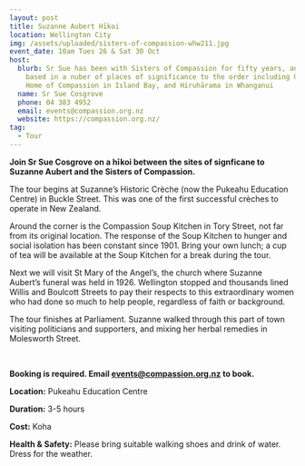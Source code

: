 ```yaml
---
layout: post
title: Suzanne Aubert Hīkoi
location: Wellington City
img: /assets/uploaded/sisters-of-compassion-whw211.jpg
event_date: 10am Tues 26 & Sat 30 Oct
host:
  blurb: Sr Sue has been with Sisters of Compassion for fifty years, and has been
    based in a nuber of places of significance to the order including Our Lady's
    Home of Compassion in Island Bay, and Hiruhārama in Whanganui
  name: Sr Sue Cosgrove
  phone: 04 383 4952
  email: events@compassion.org.nz
  website: https://compassion.org.nz/
tag:
  - Tour
---
```

**Join Sr Sue Cosgrove on a hīkoi between the sites of signficane to Suzanne Aubert and the Sisters of Compassion.**

The tour begins at Suzanne’s Historic Crèche (now the Pukeahu Education Centre) in Buckle Street. This was one of the first successful crèches to operate in New Zealand.

Around the corner is the Compassion Soup Kitchen in Tory Street, not far from its original location. The response of the Soup Kitchen to hunger and social isolation has been constant since 1901. Bring your own lunch; a cup of tea will be available at the Soup Kitchen for a break during the tour.

Next we will visit St Mary of the Angel’s, the church where Suzanne Aubert’s funeral was held in 1926. Wellington stopped and thousands lined Willis and Boulcott Streets to pay their respects to this extraordinary women who had done so much to help people, regardless of faith or background.

The tour finishes at Parliament. Suzanne walked through this part of town visiting politicians and supporters, and mixing her herbal remedies in Molesworth Street.

<br>

**Booking is required. Email events@compassion.org.nz to book.**

**Location:** Pukeahu Education Centre

**Duration:** 3-5 hours

**Cost:** Koha

**Health & Safety:** Please bring suitable walking shoes and drink of water. Dress for the weather.